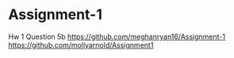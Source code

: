 # Assignment-1
Hw 1 Question 5b
https://github.com/meghanryan16/Assignment-1
https://github.com/mollyarnold/Assignment1
